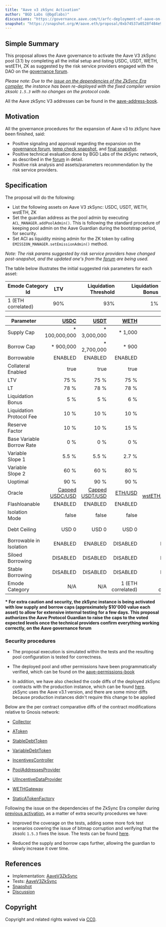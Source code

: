 ```yaml
---
title: "Aave v3 zkSync Activation"
author: "BGD Labs (@bgdlabs)"
discussions: "https://governance.aave.com/t/arfc-deployment-of-aave-on-zksync/17937"
snapshot: "https://snapshot.org/#/aave.eth/proposal/0xb74537a0528f484e9cc76d8c7931eedef7b6290e7d2dc725b2c98e623a214f95"
---
```


## Simple Summary

This proposal allows the Aave governance to activate the Aave V3 zkSync pool (3.1) by completing all the initial setup and listing USDC, USDT, WETH, wstETH, ZK as suggested by the risk service providers engaged with the DAO on the [governance forum](https://governance.aave.com/t/arfc-deployment-of-aave-on-zksync/17937/7).

_Please note: Due to the [issue on the dependencies of the ZkSync Era compiler](https://governance.aave.com/t/bgd-aave-v3-zksync-activation-issue-report/18819), the instance has been re-deployed with the fixed compiler version zksolc `1.5.3` with no changes on the protocol code._

All the Aave zkSync V3 addresses can be found in the [aave-address-book](https://github.com/bgd-labs/aave-address-book/blob/65a89f74abb1b37c01442be4340370d5179a94bc/src/AaveV3ZkSync.sol).

## Motivation

All the governance procedures for the expansion of Aave v3 to zkSync have been finished, said:

- Positive signaling and approval regarding the expansion on the [governance forum](https://governance.aave.com/t/temp-check-aave-v3-deployment-on-zksync-era-mainnet/12477), [temp check snapshot](https://snapshot.org/#/aave.eth/proposal/0x46cf72da892eb216edc1b7fe2f24f7491d8c37344b2b1f67632fa6950be034f7), and [final snapshot](https://snapshot.org/#/aave.eth/proposal/0xb74537a0528f484e9cc76d8c7931eedef7b6290e7d2dc725b2c98e623a214f95).
- Positive technical evaluation done by BGD Labs of the zkSync network, as described in the [forum](https://governance.aave.com/t/bgd-aave-zksync-infrastructure-technical-evaluation/18503) in detail.
- Positive risk analysis and assets/parameters recommendation by the risk service providers.

## Specification

The proposal will do the following:

- List the following assets on Aave V3 zkSync: USDC, USDT, WETH, wstETH, ZK
- Set the guardian address as the pool admin by executing `ACL_MANAGER.addPoolAdmin()`. This is following the standard procedure of keeping pool admin on the Aave Guardian during the bootstrap period, for security.
- Set ACI as liquidity mining admin for the ZK token by calling `EMISSION_MANAGER.setEmissionAdmin()` method.

_Note: The risk params suggested by risk service providers have changed post-snapshot, and the updated one's from the [forum](https://governance.aave.com/t/arfc-deployment-of-aave-on-zksync/17937/7) are being used._

The table below illustrates the initial suggested risk parameters for each asset:

| Emode Category Id  | LTV | Liquidation Threshold | Liquidation Bonus |
| ------------------ | --- | --------------------: | ----------------: |
| 1 (ETH correlated) | 90% |                   93% |                1% |

| Parameter                 |            [USDC](https://era.zksync.network/address/0x1d17CBcF0D6D143135aE902365D2E5e2A16538D4) |            [USDT](https://era.zksync.network/address/0x493257fD37EDB34451f62EDf8D2a0C418852bA4C) |     [WETH](https://era.zksync.network/address/0x5AEa5775959fBC2557Cc8789bC1bf90A239D9a91) |                 [wstETH](https://era.zksync.network/address/0x703b52F2b28fEbcB60E1372858AF5b18849FE867) |      [ZK](https://era.zksync.network/address/0x5A7d6b2F92C77FAD6CCaBd7EE0624E64907Eaf3E) |
| ------------------------- | -----------------------------------------------------------------------------------------------: | -----------------------------------------------------------------------------------------------: | ----------------------------------------------------------------------------------------: | ------------------------------------------------------------------------------------------------------: | ---------------------------------------------------------------------------------------: |
| Supply Cap                |                                                                                   \* 100,000,000 |                                                                                     \* 3,000,000 |                                                                                  \* 1,000 |                                                                                                  \* 300 |                                                                            \* 18,000,000 |
| Borrow Cap                |                                                                                       \* 900,000 |                                                                                     \* 2,700,000 |                                                                                    \* 900 |                                                                                                   \* 30 |                                                                            \* 10,000,000 |
| Borrowable                |                                                                                          ENABLED |                                                                                          ENABLED |                                                                                   ENABLED |                                                                                                 ENABLED |                                                                                  ENABLED |
| Collateral Enabled        |                                                                                             true |                                                                                             true |                                                                                      true |                                                                                                    true |                                                                                     true |
| LTV                       |                                                                                             75 % |                                                                                             75 % |                                                                                      75 % |                                                                                                    71 % |                                                                                     40 % |
| LT                        |                                                                                             78 % |                                                                                             78 % |                                                                                      78 % |                                                                                                    76 % |                                                                                     45 % |
| Liquidation Bonus         |                                                                                              5 % |                                                                                              5 % |                                                                                       6 % |                                                                                                     7 % |                                                                                     10 % |
| Liquidation Protocol Fee  |                                                                                             10 % |                                                                                             10 % |                                                                                      10 % |                                                                                                    10 % |                                                                                     20 % |
| Reserve Factor            |                                                                                             10 % |                                                                                             10 % |                                                                                      15 % |                                                                                                     5 % |                                                                                     20 % |
| Base Variable Borrow Rate |                                                                                              0 % |                                                                                              0 % |                                                                                       0 % |                                                                                                     0 % |                                                                                      0 % |
| Variable Slope 1          |                                                                                            5.5 % |                                                                                            5.5 % |                                                                                     2.7 % |                                                                                                   4.5 % |                                                                                      9 % |
| Variable Slope 2          |                                                                                             60 % |                                                                                             60 % |                                                                                      80 % |                                                                                                    80 % |                                                                                    300 % |
| Uoptimal                  |                                                                                             90 % |                                                                                             90 % |                                                                                      90 % |                                                                                                    45 % |                                                                                     45 % |
| Oracle                    | [Capped USDC/USD](https://era.zksync.network/address/0x22A46593A7f93Aaec788bE3e27C1838E15781222) | [Capped USDT/USD](https://era.zksync.network/address/0xE8D6d2dffCFfFc6b1f3606b7552e80319D01A8E9) | [ETH/USD](https://era.zksync.network//address/0x6D41d1dc818112880b40e26BD6FD347E41008eDA) | [Capped wstETH/ETH/USD](https://era.zksync.network//address/0xdea7DE07B8275564Af6135F7E9340411246EB7A2) | [ZK/USD](https://era.zksync.network//address/0xD1ce60dc8AE060DDD17cA8716C96f193bC88DD13) |
| Flashloanable             |                                                                                          ENABLED |                                                                                          ENABLED |                                                                                   ENABLED |                                                                                                 ENABLED |                                                                                  ENABLED |
| Isolation Mode            |                                                                                            false |                                                                                            false |                                                                                     false |                                                                                                   false |                                                                                     true |
| Debt Ceiling              |                                                                                            USD 0 |                                                                                            USD 0 |                                                                                     USD 0 |                                                                                                   USD 0 |                                                                              USD 800,000 |
| Borrowable in Isolation   |                                                                                          ENABLED |                                                                                          ENABLED |                                                                                  DISABLED |                                                                                                DISABLED |                                                                                 DISABLED |
| Siloed Borrowing          |                                                                                         DISABLED |                                                                                         DISABLED |                                                                                  DISABLED |                                                                                                DISABLED |                                                                                 DISABLED |
| Stable Borrowing          |                                                                                         DISABLED |                                                                                         DISABLED |                                                                                  DISABLED |                                                                                                DISABLED |                                                                                 DISABLED |
| Emode Category            |                                                                                              N/A |                                                                                              N/A |                                                                        1 (ETH correlated) |                                                                                      1 (ETH correlated) |                                                                                      N/A |

**\* For extra caution and security, the zkSync instance is being activated with low supply and borrow caps (approximately $10'000 value each asset) to allow for extensive internal testing for a few days. This proposal authorizes the Aave Protocol Guardian to raise the caps to the voted expected levels once the technical providers confirm everything working correctly, on the Aave governance forum**

### Security procedures

- The proposal execution is simulated within the tests and the resulting pool configuration is tested for correctness.

- The deployed pool and other permissions have been programmatically verified, which can be found on the [aave-permissions-book](https://github.com/bgd-labs/aave-permissions-book/blob/b78a9cf88c71b78b8a66b81bf36f36ffadf21700/out/ZK_SYNC-V3.md#contracts)

- In addition, we have also checked the code diffs of the deployed zkSync contracts with the production instance, which can be found [here](https://github.com/bgd-labs/aave-v3-origin/pull/22). zkSync uses the Aave v3.1 version, and there are some minor diffs because production instances didn't require this change to be applied

Below are the per contract comparative diffs of the contract modifications relative to Gnosis network:

- [Collector](https://github.com/bgd-labs/aave-v3-origin/pull/22/files#diff-434f3437d5c8f0795807c3c699db1ad3863e60644e4b994aafeb88d5e357b86a)

- [AToken](https://github.com/bgd-labs/aave-v3-origin/pull/22/files#diff-075797da2050ffa7aea239ac71202e684f54f6eda31fb60ca2ec5339d54ab6dc)

- [StableDebtToken](https://github.com/bgd-labs/aave-v3-origin/pull/22/files#diff-aac5205a9ee6ddf436ac14d5cdc6ec8c3a6a1f28368b452115036ce35e97e5b3)

- [VariableDebtToken](https://github.com/bgd-labs/aave-v3-origin/pull/22/files#diff-4b9c4e82f39de7b0d0ec88f9322279442e6855703c112bf426241866154e5cf8)

- [IncentivesController](https://github.com/bgd-labs/aave-v3-origin/pull/22/files#diff-dc8bea08ee5028b980ccc71b8d0217ae6e546d0a2410b8f7fdbdd3c93c3c2071)

- [PoolAddressesProvider](https://github.com/bgd-labs/aave-v3-origin/pull/22/files#diff-66ef02951c0288c8925fab2cafc2ac90a2051b98cf47be30bc99aae0ca77de1a)

- [UIIncentiveDataProvider](https://github.com/bgd-labs/aave-v3-origin/pull/22/files#diff-143e0f5c980a001a067bebfda808d23e80da705be36dd274120cae71521eac80)

- [WETHGateway](https://github.com/bgd-labs/aave-v3-origin/pull/22/files#diff-57265e55599d4d41832487b130965c80b553a718b04fdf99ec85171fb32fbc7a)

- [StaticATokenFactory](https://github.com/bgd-labs/aave-v3-origin/pull/22/files#diff-f1f9ded6ed1a429f70c7d6304120886b631191b5ad92342c4a5fa644bfc378cc)

Following the issue on the dependencies of the ZkSync Era compiler during [previous activation](https://vote.onaave.com/proposal/?proposalId=153), as a matter of extra security procedures we have:

- Improved the coverage on the tests, adding some more fork test scenarios covering the issue of bitmap corruption and verifying that the zksolc `1.5.3` fixes the issue. The tests can be found [here](https://github.com/bgd-labs/aave-v3-origin/tree/7795b1518c30dc51db5708d66c2e43521c36aa92).

- Reduced the supply and borrow caps further, allowing the guardian to slowly increase it over time.

## References

- Implementation: [AaveV3ZkSync](https://github.com/bgd-labs/aave-proposals-v3/blob/main/zksync/src/20240805_AaveV3ZkSync_AaveV3ZkSyncActivation/AaveV3ZkSync_AaveV3ZkSyncActivation_20240805.sol)
- Tests: [AaveV3ZkSync](https://github.com/bgd-labs/aave-proposals-v3/blob/main/zksync/src/20240805_AaveV3ZkSync_AaveV3ZkSyncActivation/AaveV3ZkSync_AaveV3ZkSyncActivation_20240805.t.sol)
- [Snapshot](https://snapshot.org/#/aave.eth/proposal/0xb74537a0528f484e9cc76d8c7931eedef7b6290e7d2dc725b2c98e623a214f95)
- [Discussion](https://governance.aave.com/t/arfc-deployment-of-aave-on-zksync/17937)

## Copyright

Copyright and related rights waived via [CC0](https://creativecommons.org/publicdomain/zero/1.0/).

